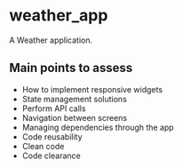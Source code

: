 # weather_app

A Weather application.

## Main points to assess
- How to implement responsive widgets
- State management solutions
- Perform API calls
- Navigation between screens
- Managing dependencies through the app
- Code reusability
- Clean code
- Code clearance

